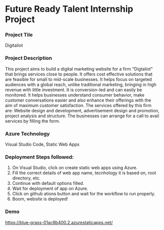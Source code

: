 <h1> Future Ready Talent Internship Project </h1>

<h3> Project Tile </h3>

Digitaliot

<h3> Project Description </h3>

This project aims to build a digital marketing website for a firm "Digtaliot" that brings services close to people. It offers cost effective solutions that are feasible for small to mid-scale businesses. It helps focus on targeted audiences with a global reach, unlike traditional marketing, bringing in high revenue with little investment. It is conversion-led and can easily be monitored. It helps businesses understand consumer behavior, make customer conversations easier and also enhance their offerings with the aim of maximum customer satisfaction. The services offered by this firm are: Website design and development, advertisement design and promotion, project analysis and structure. The businesses can arrange for a call to avail services by filling the form.

<h3> Azure Technology </h3>

Visual Studio Code, Static Web Apps

<h3> Deployment Steps followed: </h3>

1. On Visual Studio, click on create static web apps using Azure. 
2. Fill the correct details of web app name, tecnhology it is based on, root directory, etc.
3. Continue with default options filled. 
4. Wait for deployment of app on Azure. 
5. Click on github ations button and wait for the workflow to run properly.
6. Boom, website is deployed!

<h3> Demo </h3>

https://blue-grass-01ac8b400.2.azurestaticapps.net/

